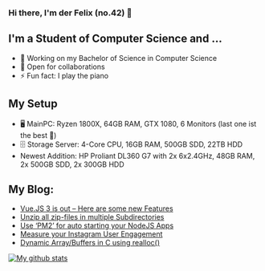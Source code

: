 ### Hi there, I'm der Felix (no.42) 👋

## I'm a Student of Computer Science and ...
- 📖 Working on my Bachelor of Science in Computer Science
- 💬 Open for collaborations
- ⚡ Fun fact: I play the piano

## My Setup
- 🖥️ MainPC: Ryzen 1800X, 64GB RAM, GTX 1080, 6 Monitors (last one ist the best 🤤)
- 🗄️ Storage Server: 4-Core CPU, 16GB RAM, 500GB SDD, 22TB HDD
- Newest Addition: HP Proliant DL360 G7 with 2x 6x2.4GHz, 48GB RAM, 2x 500GB SDD, 2x 300GB HDD

## My Blog:
<!-- BLOG-POST-LIST:START -->
- [Vue.JS 3 is out – Here are some new Features](https://blog.felixviola.de/vue-js-3-is-out-here-are-some-new-features/)
- [Unzip all zip-files in multiple Subdirectories](https://blog.felixviola.de/unzip-all-zip-files-in-multiple-subdirectories/)
- [Use ‘PM2’ for auto starting your NodeJS Apps](https://blog.felixviola.de/use-pm2-for-auto-starting-your-nodejs-apps/)
- [Measure your Instagram User Engagement](https://blog.felixviola.de/measure-your-instagram-user-engagement/)
- [Dynamic Array/Buffers in C using realloc()](https://blog.felixviola.de/dynamic-array-buffers-in-c/)
<!-- BLOG-POST-LIST:END -->


[![My github stats](https://github-readme-stats.vercel.app/api?username=derfelix42)](https://github.com/anuraghazra/github-readme-stats)

<!--
**derfelix42/derfelix42** is a ✨ _special_ ✨ repository because its `README.md` (this file) appears on your GitHub profile.

Here are some ideas to get you started:

- 🔭 I’m currently working on ...
- 🌱 I’m currently learning ...
- 👯 I’m looking to collaborate on ...
- 🤔 I’m looking for help with ...
- 💬 Ask me about ...
- 📫 How to reach me: ...
- 😄 Pronouns: ...
- ⚡ Fun fact: ...
-->
